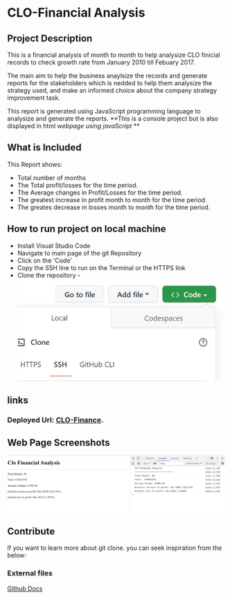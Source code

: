 # CLO-Financial Analysis 
## Project Description

This is a financial analysis of month to month to help analysize CLO finicial records to check growth rate from January 2010 till Febuary 2017.

The main aim to help the business anaylsize the records and generate  reports for the stakeholders which is nedded to help them analysize the strategy used, and make an informed choice about the company strategy improvement task.

This report is generated using JavaScript programming language to analysize and generate the reports. **This is a console project but is also displayed in html  _webpage using javaScript_ **

 ## What is Included

 This Report shows:
 * Total number of months
 * The Total profit/losses for the time period.
 * The Average changes in Profit/Losses for the time period.
 * The greatest increase in profit month to month for the time period.
 * The greates decrease in losses month to month for the time period.
 

## How to run project on local machine
* Install Visual Studio Code
* Navigate to main page of the git Repository
* Click on the 'Code'
* Copy the SSH line to run on the Terminal or  the HTTPS link
* Clone the repository - 
![Git clone](./starter/assests/images/gitClone.jpg)

## links
### Deployed Url: [CLO-Finance](https://yemioyedeji89.github.io/Console-Finances/).
## Web Page Screenshots
![CLO-Finance webpage](./starter/assests/images/ScreenshotCLOFinance.jpg)

## Contribute
If you want to learn more about git clone. you can seek inspiration from the below:
### External files
[Github Docs](https://docs.github.com/en/repositories)


